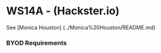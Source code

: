 # WS14A - (Hackster.io)

See [Monica Houston] (../Monica%20Houston/README.md) 

### BYOD Requirements